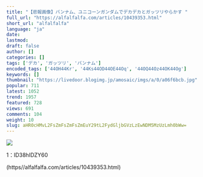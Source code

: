 ```yaml
---
title: "【悲報画像】バンナム、ユニコーンガンダムでデカデカとガッツリやらかす "
full_url: "https://alfalfalfa.com/articles/10439353.html"
short_url: "alfalfalfa"
language: "ja"
date: 
lastmod: 
draft: false
author: []
categories: []
tags: ['デカ', 'ガッツリ', 'バンナム']
encoded_tags: ['44OH44Kr', '44Ks44OD44OE44Oq', '44OQ44Oz44OK44Og']
keywords: []
thumbnail: "https://livedoor.blogimg.jp/amosaic/imgs/a/0/a06f6bcb.jpg"
popular: 711
latest: 1052
trend: 1957
featured: 728
views: 691
comments: 104
weight: 10
slug: aHR0cHMvL2FsZmFsZmFsZmEuY29tL2FydGljbGVzLzEwNDM5MzUzLmh0bWw=
---
```


![](https://livedoor.blogimg.jp/amosaic/imgs/a/0/a06f6bcb.jpg)

1：ID38hIDZY60

(https//alfalfalfa.com/articles/10439353.html)
